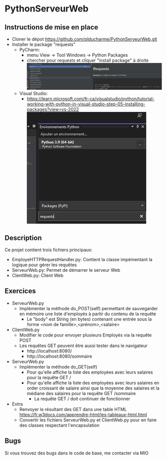 # PythonServeurWeb
## Instructions de mise en place
- Cloner le dépot https://github.com/plducharme/PythonServeurWeb.git
- Installer le package "requests"
  - PyCharm:
    - menu View -> Tool Windows -> Python Packages
    - chercher pour requests et cliquer "install package" à droite
    ![](/images/requests_package.PNG)
  - Visual Studio:
    - https://learn.microsoft.com/fr-ca/visualstudio/python/tutorial-working-with-python-in-visual-studio-step-05-installing-packages?view=vs-2022
    ![](/images/vs_requests_package.PNG)

## Description
Ce projet contient trois fichiers principaux:
- EmployeHTTPRequestHandler.py: Contient la classe impémentant la logique pour gérer les requêtes
- ServeurWeb.py: Permet de démarrer le serveur Web
- ClentWeb.py: Client Web


## Exercices
- ServeurWeb.py
  - Implémenter la méthode do_POST(self) permettant de sauvegarder en mémoire une liste d'employés à partir du contenu de la requête
    - Le "body" est String (en bytes) contenant une entrée sous la forme \<nom de famille\>,\<prénom\>,\<salaire\>
- ClientWeb.py
  - Modifier le code pour envoyer plusieurs Employés via la requête POST
  - Les requêtes GET peuvent être aussi tester dans le navigateur
    - http://localhost:8080/
    - http://localhost:8080/sommaire
- ServeurWeb.py
  - Implémenter la méthode do_GET(self)
    - Pour qu'elle affiche la liste des employées avec leurs salaires pour la requête GET /
    - Pour qu'elle affiche la liste des employées avec leurs salaires en order croissant de salaire ainsi que la moyenne des salaires et la médiane des salaires pour la requête GET /sommaire
      - La requête GET / doit continuer de fonctionner
- Extra
  - Renvoyer le résultant des GET dans une table HTML https://fr.w3docs.com/apprendre-html/les-tableaux-html.html
  - Convertir les fichiers ServeurWeb.py et ClientWeb.py pour en faire des classes respectant l'encapsulation

## Bugs
Si vous trouvez des bugs dans le code de base, me contacter via MIO